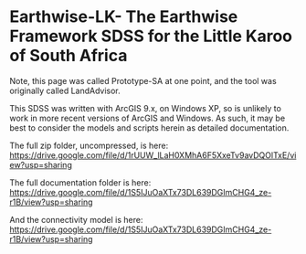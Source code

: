 # Earthwise-LK- The Earthwise Framework SDSS for the Little Karoo of South Africa

Note, this page was called Prototype-SA at one point, and the tool was originally called LandAdvisor.

This SDSS was written with ArcGIS 9.x, on Windows XP, so is unlikely to work in more recent versions of ArcGIS and Windows. As such, it may be best to consider the models and scripts herein as detailed documentation. 

The full zip folder, uncompressed, is here: https://drive.google.com/file/d/1rUUW_lLaH0XMhA6F5XxeTv9avDQOlTxE/view?usp=sharing 

The full documentation folder is here: https://drive.google.com/file/d/1S5IJuOaXTx73DL639DGImCHG4_ze-r1B/view?usp=sharing

And the connectivity model is here: https://drive.google.com/file/d/1S5IJuOaXTx73DL639DGImCHG4_ze-r1B/view?usp=sharing 
